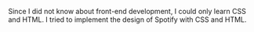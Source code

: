 Since I did not know about front-end development, I could only learn CSS and HTML. I tried to implement the design of Spotify with CSS and HTML. 
